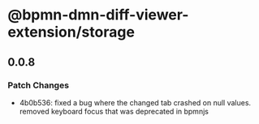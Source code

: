# @bpmn-dmn-diff-viewer-extension/storage

## 0.0.8

### Patch Changes

- 4b0b536: fixed a bug where the changed tab crashed on null values. removed keyboard focus that was deprecated in bpmnjs
